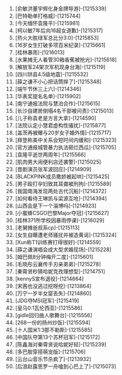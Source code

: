 
1. [俞敏洪董宇辉化身金牌导游]-[1215339]
1. [巴特勒单打格威]-[1215744]
1. [今天缅怀袁隆平]-[1215981]
1. [柯以敏7年后向16超女道歉]-[1215317]
1. [热火大胜绿军总比分3:0]-[1215853]
1. [16岁女生打破多项百米纪录]-[1215661]
1. [桂林暴雨]-[1216013]
1. [水果摊无人看管30箱香蕉被抢光]-[1215618]
1. [解放军24架次军机现身台海]-[1215119]
1. [四川珙县4.5级地震]-[1215532]
1. [薛之谦不小心把话筒摔了]-[1215348]
1. [端午节休三上六]-[1214346]
1. [华表奖提名名单]-[1215902]
1. [南宁通报法院与慧泊合作]-[1215615]
1. [长沙自建房倒塌4名干部被问责]-[1215013]
1. [儿子称袁老是方言大拿]-[1214590]
1. [法院认定小慧君虚构性骚扰]-[1215877]
1. [盖茨再被曝与20岁女子婚外情]-[1215717]
1. [拜登称美中关系会短时间内缓和]-[1215323]
1. [官方通报城管暴力执法砸烂西瓜]-[1215705]
1. [袁隆平逝世两周年]-[1215566]
1. [肌肉男大闹便利店还袭警]-[1215025]
1. [晋剧演员张军波回应]-[1214909]
1. [BLACKPINK成员撒娇被起哄]-[1215425]
1. [男子殴打孕妇致其耳聋被刑拘]-[1215589]
1. [我国南海发现两处古代沉船]-[1214372]
1. [如何看待王琳凯与梁源互呛]-[1214394]
1. [山西会是下一个淄博吗]-[1214923]
1. [小蜜蜂CSGO巴黎Major夺冠]-[1215627]
1. [桂林371所学校因暴雨停课]-[1216029]
1. [老舅摊爸叔系cp]-[1215113]
1. [女生自曝遭老师骚扰并被造黄谣]-[1215324]
1. [Xun称T1训练赛打得很好]-[1214559]
1. [薛之谦演唱会成大型求婚现场]-[1215228]
1. [姆巴佩8分钟梅开二度]-[1215601]
1. [毛晓彤云襄传手刃亲弟弟]-[1215278]
1. [秦霄贤秒猜哈妮克孜理想型]-[1214751]
1. [kennyS宣布退役]-[1214664]
1. [宋茜也没逃过挖呀挖]-[1213864]
1. [万宁一岁半女婴丢失]-[1214860]
1. [JDG夺MSI冠军]-[1215419]
1. [皇马0:1瓦伦西亚]-[1215586]
1. [gidle回归曲人歌舞台]-[1215556]
1. [268一份的扬州炒饭]-[1215594]
1. [十人国米1:3那不勒斯]-[1215585]
1. [中国队夺第13个苏杯冠军]-[1215172]
1. [陈鑫海对秦霄贤说哈妮好轻]-[1215239]
1. [多巴胺穿搭萌宠版]-[1215706]
1. [云台山音乐节杀疯了]-[1213932]
1. [后浪赵露思罗一舟嗑到心巴上了]-[1215073]